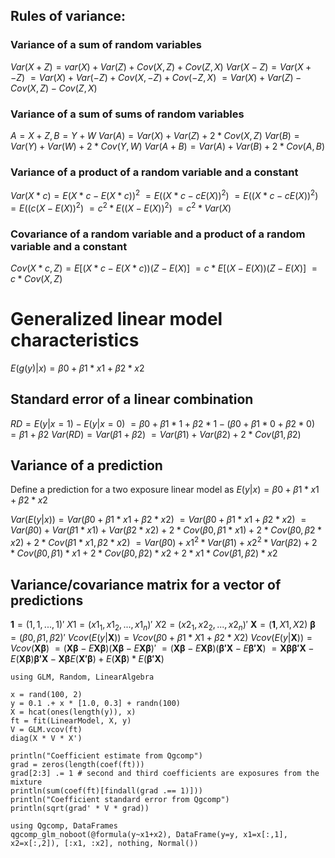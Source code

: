 ## Rules of variance:
### Variance of a sum of random variables
$Var(X + Z) = var(X) + Var(Z) + Cov(X,Z) + Cov(Z,X)$
$Var(X - Z) = Var(X + -Z)$
$= Var(X) + Var(-Z) + Cov(X,-Z) + Cov(-Z,X)$
$= Var(X) + Var(Z) - Cov(X,Z) - Cov(Z,X)$

### Variance of a sum of sums of random variables
$A=X+Z, B=Y+W$
$Var(A)= Var(X) + Var(Z) + 2*Cov(X,Z)$
$Var(B)= Var(Y) + Var(W) + 2*Cov(Y,W)$
$Var(A+B)= Var(A) + Var(B) + 2*Cov(A,B)$

### Variance of a product of a random variable and a constant
$Var(X*c) = E(X*c-E(X*c))^2$
$= E((X*c-cE(X))^2)$
$= E((X*c-cE(X))^2)$
$= E((c(X-E(X))^2)$
$= c^2 * E((X-E(X))^2)$
$= c^2 * Var(X)$

### Covariance of a random variable and a product of a random variable and a constant
$Cov(X*c, Z) = E[(X*c-E(X*c))(Z-E(X)]$
$= c*E[(X-E(X))(Z-E(X)]$
$= c * Cov(X, Z)$


# Generalized linear model characteristics

$E(g(y)|x) = β0 + β1*x1 + β2*x2$


## Standard error of a linear combination 

$RD = E(y|x=1) - E(y|x=0)$
$= β0 + β1*1 + β2*1 - (β0 + β1*0 + β2*0)$
$=β1 + β2$
$Var(RD) = Var(β1 + β2)$
$= Var(β1) + Var(β2) + 2*Cov(β1,β2)$


## Variance of a prediction
Define a prediction for a two exposure linear model as
$E(y|x) = β0 + β1*x1 + β2*x2$

$Var(E(y|x)) = Var(β0 + β1*x1 + β2*x2)$
$= Var(β0 + β1*x1 + β2*x2)$
$= Var(β0) + Var(β1*x1) + Var(β2*x2) + 2*Cov(β0,β1*x1) + 2*Cov(β0,β2*x2) + 2*Cov(β1*x1,β2*x2)$
$= Var(β0) + x1^2*Var(β1) + x2^2*Var(β2) + 2*Cov(β0,β1)*x1 + 2*Cov(β0,β2)*x2 + 2*x1*Cov(β1,β2)*x2$

## Variance/covariance matrix for a vector of predictions
$\mathbf{1} = (1, 1, ..., 1)'$
$X1 = (x1_1, x1_2, ..., x1_n)'$
$X2 = (x2_1, x2_2, ..., x2_n)'$
$\mathbf{X} = (\mathbf{1}, X1, X2)$
$\mathbf{β} = (β0, β1, β2)'$
$Vcov(E(y|\mathbf{X})) = Vcov(β0 + β1*X1 + β2*X2)$
$Vcov(E(y|\mathbf{X})) = Vcov(\mathbf{Xβ})$
$= (\mathbf{Xβ} - E\mathbf{Xβ})(\mathbf{Xβ} - E\mathbf{Xβ})'$
$= (\mathbf{Xβ} - E\mathbf{Xβ})(\mathbf{β'X} - E\mathbf{β'X})$
$= \mathbf{Xββ'X} - E(\mathbf{Xβ})\mathbf{β'X}  - \mathbf{Xβ}E(\mathbf{X'β}) + E(\mathbf{Xβ})*E(\mathbf{β'X})$






```@example math
using GLM, Random, LinearAlgebra

x = rand(100, 2)
y = 0.1 .+ x * [1.0, 0.3] + randn(100)
X = hcat(ones(length(y)), x)
ft = fit(LinearModel, X, y)
V = GLM.vcov(ft)
diag(X * V * X')

println("Coefficient estimate from Qgcomp")
grad = zeros(length(coef(ft)))
grad[2:3] .= 1 # second and third coefficients are exposures from the mixture
println(sum(coef(ft)[findall(grad .== 1)]))
println("Coefficient standard error from Qgcomp")
println(sqrt(grad' * V * grad))
```

```@example math
using Qgcomp, DataFrames
qgcomp_glm_noboot(@formula(y~x1+x2), DataFrame(y=y, x1=x[:,1], x2=x[:,2]), [:x1, :x2], nothing, Normal())

```

